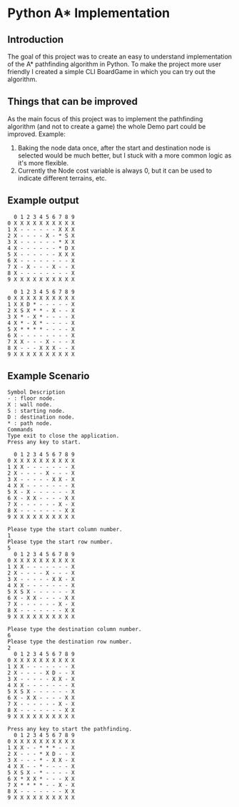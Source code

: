 # Python A* Implementation

## Introduction
The goal of this project was to create an easy to understand implementation of the A* pathfinding algorithm in Python.
To make the project more user friendly I created a simple CLI BoardGame in which you can try out the algorithm.

## Things that can be improved
As the main focus of this project was to implement the pathfinding algorithm (and not to create a game) the whole Demo part could be improved. 
Example: 
1. Baking the node data once, after the start and destination node is selected would be much better, but I stuck with a more common logic as it's more flexible.
2. Currently the Node cost variable is always 0, but it can be used to indicate different terrains, etc.

## Example output
```
  0 1 2 3 4 5 6 7 8 9 
0 X X X X X X X X X X
1 X - - - - - - X X X
2 X - - - - X - * S X
3 X - - - - - - * X X
4 X - - - - - - * D X
5 X - - - - - - X X X
6 X - - - - - - - - X
7 X - X - - - X - - X
8 X - - - - - - - - X
9 X X X X X X X X X X

  0 1 2 3 4 5 6 7 8 9 
0 X X X X X X X X X X
1 X X D * - - - - - X
2 X S X * * - X - - X
3 X * - X * - - - - X
4 X * - X * - - - - X
5 X * * * * - - - - X
6 X - - - - - - - - X
7 X X - - - X - - - X
8 X - - - X X X - - X
9 X X X X X X X X X X
```

## Example Scenario
```
Symbol Description
- : floor node.
X : wall node.
S : starting node.
D : destination node.
* : path node.
Commands
Type exit to close the application.
Press any key to start.

  0 1 2 3 4 5 6 7 8 9 
0 X X X X X X X X X X
1 X X - - - - - - - X
2 X - - - - X - - - X
3 X - - - - - X X - X
4 X X - - - - - - - X
5 X - X - - - - - - X
6 X - X X - - - - X X
7 X - - - - - - X - X
8 X - - - - - - - X X
9 X X X X X X X X X X

Please type the start column number.
1
Please type the start row number.
5
  0 1 2 3 4 5 6 7 8 9 
0 X X X X X X X X X X
1 X X - - - - - - - X
2 X - - - - X - - - X
3 X - - - - - X X - X
4 X X - - - - - - - X
5 X S X - - - - - - X
6 X - X X - - - - X X
7 X - - - - - - X - X
8 X - - - - - - - X X
9 X X X X X X X X X X

Please type the destination column number.
6
Please type the destination row number.
2
  0 1 2 3 4 5 6 7 8 9 
0 X X X X X X X X X X
1 X X - - - - - - - X
2 X - - - - X D - - X
3 X - - - - - X X - X
4 X X - - - - - - - X
5 X S X - - - - - - X
6 X - X X - - - - X X
7 X - - - - - - X - X
8 X - - - - - - - X X
9 X X X X X X X X X X

Press any key to start the pathfinding.
  0 1 2 3 4 5 6 7 8 9 
0 X X X X X X X X X X
1 X X - - * * * - - X
2 X - - - * X D - - X
3 X - - - * - X X - X
4 X X - - * - - - - X
5 X S X - * - - - - X
6 X * X X * - - - X X
7 X * * * * - - X - X
8 X - - - - - - - X X
9 X X X X X X X X X X
```